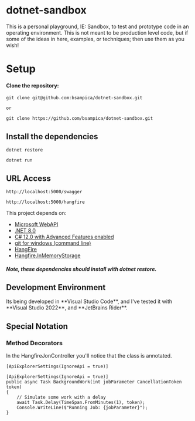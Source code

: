 # dotnet-sandbox

This is a personal playground, IE: Sandbox, to test and prototype code in an operating environment.  This is not meant to be production level code, but if some of the ideas in here, examples, or techniques; then use them as you wish!  

# Setup
#### Clone the repository:
``` 
git clone git@github.com:bsampica/dotnet-sandbox.git     

or

git clone https://github.com/bsampica/dotnet-sandbox.git

```

## Install the dependencies

``` 
dotnet restore
```

``` 
dotnet run
```

## URL Access
```
http://localhost:5000/swagger
```
```
http://localhost:5000/hangfire
```


This project depends on:
- [Microsoft WebAPI](https://learn.microsoft.com/en-us/aspnet/core/tutorials/first-web-api?view=aspnetcore-8.0)
- [.NET 8.0](https://dotnet.microsoft.com/en-us/download/dotnet/8.0)
- [C# 12.0 with Advanced Features enabled](https://github.com/dotnet/docs/blob/main/docs/csharp/whats-new/csharp-12.md)
- [git for windows (command line)](https://git-scm.com/downloads)
- [HangFire](https://www.hangfire.io/)
- [Hangfire.InMemoryStorage](https://github.com/HangfireIO/Hangfire.InMemory)

##### Note, these dependencies should install with dotnet restore.


## Development Environment

<span class='color:blue'>
Its being developed in **Visual Studio Code**, and I've tested it with **Visual Studio 2022**, and **JetBrains Rider**.
</span>

## Special Notation
### Method Decorators
In the HangfireJonController you'll notice that the class is annotated.

```[ApiExplorerSettings(IgnoreApi = true)]```

```
[ApiExplorerSettings(IgnoreApi = true)]
public async Task BackgroundWork(int jobParameter CancellationToken token)
{
    // Simulate some work with a delay
    await Task.Delay(TimeSpan.FromMinutes(1), token);
    Console.WriteLine($"Running Job: {jobParameter}");
}
``` 
